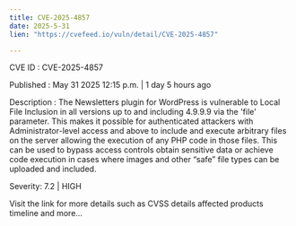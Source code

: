 ```yaml
---
title: CVE-2025-4857
date: 2025-5-31
lien: "https://cvefeed.io/vuln/detail/CVE-2025-4857"

---
```


CVE ID : CVE-2025-4857

Published :  May 31
2025
12:15 p.m. | 1 day
5 hours ago

Description : The Newsletters plugin for WordPress is vulnerable to Local File Inclusion in all versions up to
and including
4.9.9.9 via the 'file' parameter. This makes it possible for authenticated attackers
with Administrator-level access and above
to include and execute arbitrary files on the server
allowing the execution of any PHP code in those files. This can be used to bypass access controls
obtain sensitive data
or achieve code execution in cases where images and other “safe” file types can be uploaded and included.

Severity: 7.2 | HIGH

Visit the link for more details
such as CVSS details
affected products
timeline
and more...
